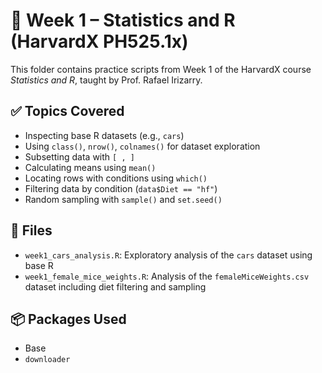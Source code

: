 # 📘 Week 1 – Statistics and R (HarvardX PH525.1x)

This folder contains practice scripts from Week 1 of the HarvardX course *Statistics and R*, taught by Prof. Rafael Irizarry.

## ✅ Topics Covered

- Inspecting base R datasets (e.g., `cars`)
- Using `class()`, `nrow()`, `colnames()` for dataset exploration
- Subsetting data with `[ , ]`
- Calculating means using `mean()`
- Locating rows with conditions using `which()`
- Filtering data by condition (`data$Diet == "hf"`)
- Random sampling with `sample()` and `set.seed()`

## 📁 Files

- `week1_cars_analysis.R`: Exploratory analysis of the `cars` dataset using base R
- `week1_female_mice_weights.R`: Analysis of the `femaleMiceWeights.csv` dataset including diet filtering and sampling

## 📦 Packages Used

- Base
- `downloader`
